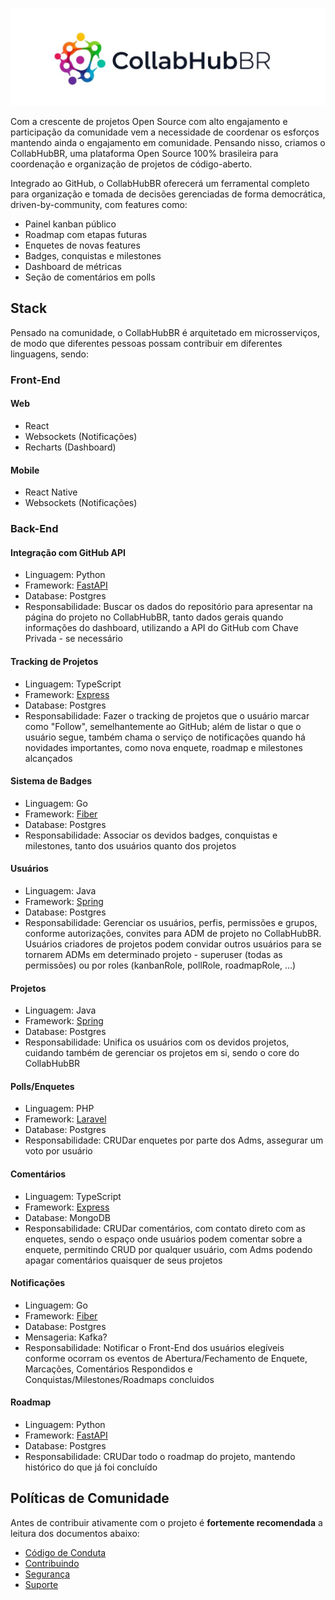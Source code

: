 ![Banner](../collabhubbr.png)

Com a crescente de projetos Open Source com alto engajamento e participação da comunidade vem a necessidade de coordenar os esforços mantendo ainda o engajamento em comunidade. Pensando nisso, criamos o CollabHubBR, uma plataforma Open Source 100% brasileira para coordenação e organização de projetos de código-aberto.

Integrado ao GitHub, o CollabHubBR oferecerá um ferramental completo para organização e tomada de decisões gerenciadas de forma democrática, driven-by-community, com features como:

- Painel kanban público
- Roadmap com etapas futuras
- Enquetes de novas features
- Badges, conquistas e milestones
- Dashboard de métricas
- Seção de comentários em polls

## Stack

Pensado na comunidade, o CollabHubBR é arquitetado em microsserviços, de modo que diferentes pessoas possam contribuir em diferentes linguagens, sendo:

### Front-End

#### Web

- React
- Websockets (Notificações)
- Recharts (Dashboard)

#### Mobile

- React Native
- Websockets (Notificações)

### Back-End

#### Integração com GitHub API

- Linguagem: Python
- Framework: [FastAPI](https://fastapi.tiangolo.com/pt/)
- Database: Postgres
- Responsabilidade: Buscar os dados do repositório para apresentar na página do projeto no CollabHubBR, tanto dados gerais quando informações do dashboard, utilizando a API do GitHub com Chave Privada - se necessário

#### Tracking de Projetos

- Linguagem: TypeScript
- Framework: [Express](https://expressjs.com/pt-br/)
- Database: Postgres
- Responsabilidade: Fazer o tracking de projetos que o usuário marcar como "Follow", semelhantemente ao GitHub; além de listar o que o usuário segue, também chama o serviço de notificações quando há novidades importantes, como nova enquete, roadmap e milestones alcançados

#### Sistema de Badges

- Linguagem: Go
- Framework: [Fiber](https://gofiber.io/)
- Database: Postgres
- Responsabilidade: Associar os devidos badges, conquistas e milestones, tanto dos usuários quanto dos projetos

#### Usuários

- Linguagem: Java
- Framework: [Spring](https://spring.io/projects)
- Database: Postgres
- Responsabilidade: Gerenciar os usuários, perfis, permissões e grupos, conforme autorizações, convites para ADM de projeto no CollabHubBR. Usuários criadores de projetos podem convidar outros usuários para se tornarem ADMs em determinado projeto - superuser (todas as permissões) ou por roles (kanbanRole, pollRole, roadmapRole, ...)

#### Projetos

- Linguagem: Java
- Framework: [Spring](https://spring.io/projects)
- Database: Postgres
- Responsabilidade: Unifica os usuários com os devidos projetos, cuidando também de gerenciar os projetos em si, sendo o core do CollabHubBR

#### Polls/Enquetes

- Linguagem: PHP
- Framework: [Laravel](https://laravel.com/)
- Database: Postgres
- Responsabilidade: CRUDar enquetes por parte dos Adms, assegurar um voto por usuário

#### Comentários

- Linguagem: TypeScript
- Framework: [Express](https://expressjs.com/pt-br/)
- Database: MongoDB
- Responsabilidade: CRUDar comentários, com contato direto com as enquetes, sendo o espaço onde usuários podem comentar sobre a enquete, permitindo CRUD por qualquer usuário, com Adms podendo apagar comentários quaisquer de seus projetos

#### Notificações

- Linguagem: Go
- Framework: [Fiber](https://gofiber.io/)
- Database: Postgres
- Mensageria: Kafka?
- Responsabilidade: Notificar o Front-End dos usuários elegíveis conforme ocorram os eventos de Abertura/Fechamento de Enquete, Marcações, Comentários Respondidos e Conquistas/Milestones/Roadmaps concluidos

#### Roadmap

- Linguagem: Python
- Framework: [FastAPI](https://fastapi.tiangolo.com/pt/)
- Database: Postgres
- Responsabilidade: CRUDar todo o roadmap do projeto, mantendo histórico do que já foi concluído

## Políticas de Comunidade

Antes de contribuir ativamente com o projeto é **fortemente recomendada** a leitura dos documentos abaixo:

- [Código de Conduta](../CODE_OF_CONDUCT.md)
- [Contribuindo](../CODE_OF_CONDUCT.md)
- [Segurança](../SECURITY.md)
- [Suporte](../SUPPORT.md)
